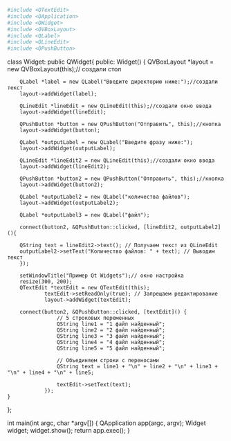 ```bash
#include <QTextEdit>
#include <QApplication>
#include <QWidget>
#include <QVBoxLayout>
#include <QLabel>
#include <QLineEdit>
#include <QPushButton>
```
class Widget: public QWidget{
public:
    Widget() {
        QVBoxLayout *layout = new QVBoxLayout(this);// создали стол

        QLabel *label = new QLabel("Введите директорию ниже:");//создали текст
        layout->addWidget(label);

        QLineEdit *lineEdit = new QLineEdit(this);//создали окно ввода
        layout->addWidget(lineEdit);

        QPushButton *button = new QPushButton("Отправить", this);//кнопка
        layout->addWidget(button);

        QLabel *outputLabel = new QLabel("Введите фразу ниже:");
        layout->addWidget(outputLabel);

        QLineEdit *lineEdit2 = new QLineEdit(this);//создали окно ввода
        layout->addWidget(lineEdit2);

        QPushButton *button2 = new QPushButton("Отправить", this);//кнопка
        layout->addWidget(button2);

        QLabel *outputLabel2 = new QLabel("количества файлов");
        layout->addWidget(outputLabel2);

        QLabel *outputLabel3 = new QLabel("файл");

        connect(button2, &QPushButton::clicked, [lineEdit2, outputLabel2](){

        QString text = lineEdit2->text(); // Получаем текст из QLineEdit
        outputLabel2->setText("Количество файлов: " + text); // Выводим текст
        });

        setWindowTitle("Пример Qt Widgets");// окно настройка
        resize(300, 200);
        QTextEdit *textEdit = new QTextEdit(this);
                textEdit->setReadOnly(true); // Запрещаем редактирование
                layout->addWidget(textEdit);

        connect(button2, &QPushButton::clicked, [textEdit]() {
                    // 5 строковых переменных
                    QString line1 = "1 файл найденный";
                    QString line2 = "2 файл найденный";
                    QString line3 = "3 файл найденный";
                    QString line4 = "4 файл найденный";
                    QString line5 = "5 файл найденный";

                    // Объединяем строки с переносами
                    QString text = line1 + "\n" + line2 + "\n" + line3 + "\n" + line4 + "\n" + line5;

                    textEdit->setText(text);
                });
    }
};

int main(int argc, char *argv[])
{
    QApplication app(argc, argv);
    Widget widget;
    widget.show();
    return app.exec();
}
